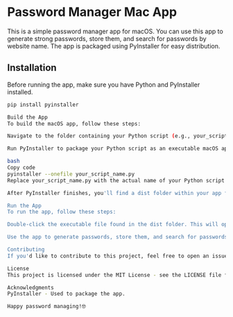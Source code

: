 # Password Manager Mac App

This is a simple password manager app for macOS. You can use this app to generate strong passwords, store them, and search for passwords by website name. The app is packaged using PyInstaller for easy distribution.

## Installation

Before running the app, make sure you have Python and PyInstaller installed.

```bash
pip install pyinstaller

Build the App
To build the macOS app, follow these steps:

Navigate to the folder containing your Python script (e.g., your_script_name.py).

Run PyInstaller to package your Python script as an executable macOS application:

bash
Copy code
pyinstaller --onefile your_script_name.py
Replace your_script_name.py with the actual name of your Python script.

After PyInstaller finishes, you'll find a dist folder within your app folder. Inside this folder, there will be an executable file with the same name as your Python script.

Run the App
To run the app, follow these steps:

Double-click the executable file found in the dist folder. This will open the password manager app on your Mac.

Use the app to generate passwords, store them, and search for passwords by website name.

Contributing
If you'd like to contribute to this project, feel free to open an issue or create a pull request.

License
This project is licensed under the MIT License - see the LICENSE file for details.

Acknowledgments
PyInstaller - Used to package the app.

Happy password managing!🤓

